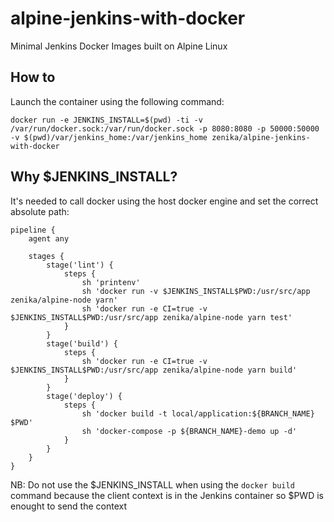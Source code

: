 # alpine-jenkins-with-docker

Minimal Jenkins Docker Images built on Alpine Linux

## How to

Launch the container using the following command:
```
docker run -e JENKINS_INSTALL=$(pwd) -ti -v /var/run/docker.sock:/var/run/docker.sock -p 8080:8080 -p 50000:50000 -v $(pwd)/var/jenkins_home:/var/jenkins_home zenika/alpine-jenkins-with-docker
```

## Why $JENKINS_INSTALL?

It's needed to call docker using the host docker engine and set the correct absolute path:
```
pipeline {
    agent any

    stages {
        stage('lint') {
            steps {
                sh 'printenv'
                sh 'docker run -v $JENKINS_INSTALL$PWD:/usr/src/app zenika/alpine-node yarn'
                sh 'docker run -e CI=true -v $JENKINS_INSTALL$PWD:/usr/src/app zenika/alpine-node yarn test'
            }
        }
        stage('build') {
            steps {
                sh 'docker run -e CI=true -v $JENKINS_INSTALL$PWD:/usr/src/app zenika/alpine-node yarn build'
            }
        }
        stage('deploy') {
            steps {
                sh 'docker build -t local/application:${BRANCH_NAME} $PWD'
                sh 'docker-compose -p ${BRANCH_NAME}-demo up -d'
            }
        }
    }
}
```

NB: Do not use the $JENKINS_INSTALL when using the `docker build` command because the client context is in the Jenkins container so $PWD is enought to send the context